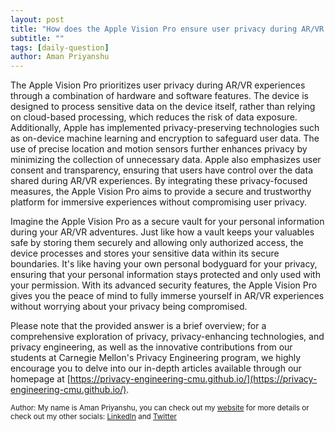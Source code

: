```yaml
---
layout: post
title: "How does the Apple Vision Pro ensure user privacy during AR/VR experiences?"
subtitle: ""
tags: [daily-question]
author: Aman Priyanshu
---
```


The Apple Vision Pro prioritizes user privacy during AR/VR experiences through a combination of hardware and software features. The device is designed to process sensitive data on the device itself, rather than relying on cloud-based processing, which reduces the risk of data exposure. Additionally, Apple has implemented privacy-preserving technologies such as on-device machine learning and encryption to safeguard user data. The use of precise location and motion sensors further enhances privacy by minimizing the collection of unnecessary data. Apple also emphasizes user consent and transparency, ensuring that users have control over the data shared during AR/VR experiences. By integrating these privacy-focused measures, the Apple Vision Pro aims to provide a secure and trustworthy platform for immersive experiences without compromising user privacy.

Imagine the Apple Vision Pro as a secure vault for your personal information during your AR/VR adventures. Just like how a vault keeps your valuables safe by storing them securely and allowing only authorized access, the device processes and stores your sensitive data within its secure boundaries. It's like having your own personal bodyguard for your privacy, ensuring that your personal information stays protected and only used with your permission. With its advanced security features, the Apple Vision Pro gives you the peace of mind to fully immerse yourself in AR/VR experiences without worrying about your privacy being compromised.

Please note that the provided answer is a brief overview; for a comprehensive exploration of privacy, privacy-enhancing technologies, and privacy engineering, as well as the innovative contributions from our students at Carnegie Mellon's Privacy Engineering program, we highly encourage you to delve into our in-depth articles available through our homepage at [https://privacy-engineering-cmu.github.io/](https://privacy-engineering-cmu.github.io/).

<small>Author: My name is Aman Priyanshu, you can check out my [website](https://amanpriyanshu.github.io/) for more details or check out my other socials: [LinkedIn](https://www.linkedin.com/in/aman-priyanshu/) and [Twitter](https://twitter.com/AmanPriyanshu6)</small>
